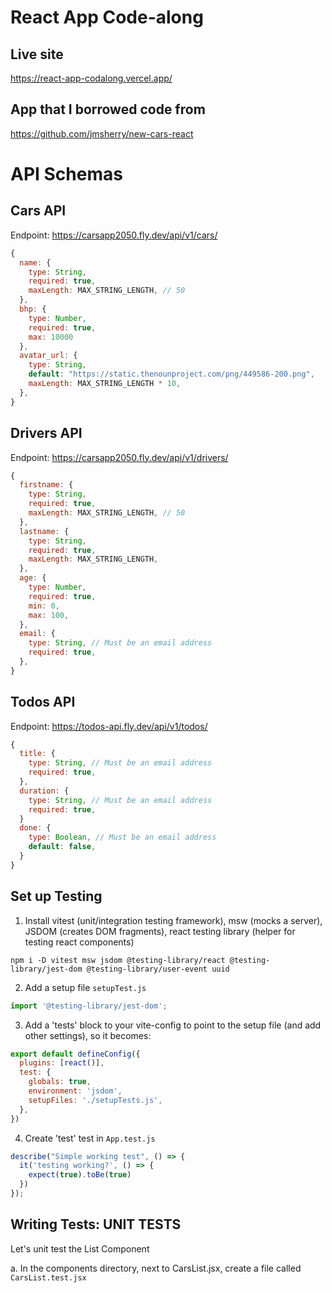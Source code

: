 # React App Code-along


## Live site

<https://react-app-codalong.vercel.app/>

## App that I borrowed code from

<https://github.com/jmsherry/new-cars-react>

# API Schemas

## Cars API

Endpoint: <https://carsapp2050.fly.dev/api/v1/cars/>

```javascript
{
  name: {
    type: String,
    required: true,
    maxLength: MAX_STRING_LENGTH, // 50
  },
  bhp: {
    type: Number,
    required: true,
    max: 10000
  },
  avatar_url: {
    type: String,
    default: "https://static.thenounproject.com/png/449586-200.png",
    maxLength: MAX_STRING_LENGTH * 10,
  },
}
```

## Drivers API

Endpoint: <https://carsapp2050.fly.dev/api/v1/drivers/>

```javascript
{
  firstname: {
    type: String,
    required: true,
    maxLength: MAX_STRING_LENGTH, // 50
  },
  lastname: {
    type: String,
    required: true,
    maxLength: MAX_STRING_LENGTH,
  },
  age: {
    type: Number,
    required: true,
    min: 0,
    max: 100,
  },
  email: {
    type: String, // Must be an email address
    required: true,
  },
}
```
## Todos API

Endpoint: <https://todos-api.fly.dev/api/v1/todos/>

```javascript
{
  title: {
    type: String, // Must be an email address
    required: true,
  },
  duration: {
    type: String, // Must be an email address
    required: true,
  }
  done: {
    type: Boolean, // Must be an email address
    default: false,
  }
}
```

## Set up Testing

1. Install vitest (unit/integration testing framework), msw (mocks a server), JSDOM (creates DOM fragments), react testing library (helper for testing react components)

```shell
npm i -D vitest msw jsdom @testing-library/react @testing-library/jest-dom @testing-library/user-event uuid
```

2. Add a setup file `setupTest.js`
```javascript
import '@testing-library/jest-dom';
```

3. Add a 'tests' block to your vite-config to point to the setup file (and add other settings), so it becomes:

```javascript
export default defineConfig({
  plugins: [react()],
  test: {
    globals: true,
    environment: 'jsdom',
    setupFiles: './setupTests.js',
  },
})
```

4. Create 'test' test in `App.test.js`

```javascript
describe("Simple working test", () => {
  it('testing working?', () => {
    expect(true).toBe(true)
  })
});
```

## Writing Tests: UNIT TESTS

Let's unit test the List Component

a. In the components directory, next to CarsList.jsx, create a file called `CarsList.test.jsx`





